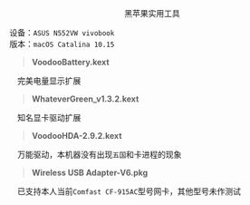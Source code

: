 <p align="center">黑苹果实用工具</p>

设备：`ASUS N552VW vivobook`  
版本：`macOS Catalina 10.15`
> **VoodooBattery.kext**  

&#8195;完美电量显示扩展


> **WhateverGreen_v1.3.2.kext**  

&#8195;知名显卡驱动扩展


> **VoodooHDA-2.9.2.kext**  

&#8195;万能驱动，本机器没有出现`五国`和卡进程的现象


> **Wireless USB Adapter-V6.pkg**  

&#8195;已支持本人当前`Comfast CF-915AC`型号网卡，其他型号未作测试
